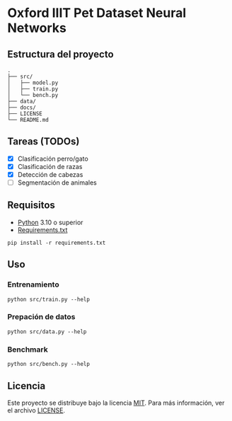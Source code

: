 # Oxford IIIT Pet Dataset Neural Networks

## Estructura del proyecto

```shell
.
├── src/
│   ├── model.py
│   ├── train.py
│   └── bench.py
├── data/
├── docs/
├── LICENSE
└── README.md
```

## Tareas (TODOs)

-   [x] Clasificación perro/gato
-   [x] Clasificación de razas
-   [x] Detección de cabezas
-   [ ] Segmentación de animales

## Requisitos

-   [Python](https://www.python.org/) 3.10 o superior
-   [Requirements.txt](requirements.txt)

```shell
pip install -r requirements.txt
```

## Uso

### Entrenamiento

```shell
python src/train.py --help
```

### Prepación de datos

```shell
python src/data.py --help
```

### Benchmark

```shell
python src/bench.py --help
```

## Licencia

Este proyecto se distribuye bajo la licencia [MIT](https://opensource.org/licenses/MIT). Para más información, ver el archivo [LICENSE](LICENSE).
